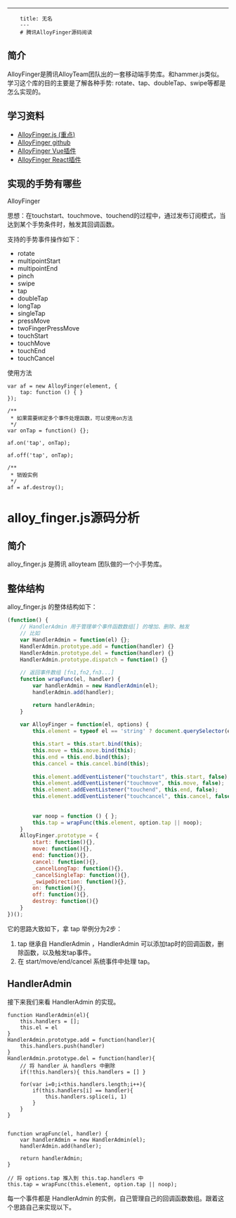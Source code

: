 ---
        title: 无名
        ---
        # 腾讯AlloyFinger源码阅读

## 简介

AlloyFinger是腾讯AlloyTeam团队出的一套移动端手势库。和hammer.js类似。学习这个库的目的主要是了解各种手势: rotate、tap、doubleTap、swipe等都是怎么实现的。

## 学习资料

- [AlloyFinger.js (重点)](https://github.com/AlloyTeam/AlloyFinger/blob/master/alloy_finger.js)
- [AlloyFinger github](https://github.com/AlloyTeam/AlloyFinger)
- [AlloyFinger Vue插件](https://github.com/AlloyTeam/AlloyFinger/tree/master/vue)
- [AlloyFinger React插件](https://github.com/AlloyTeam/AlloyFinger/tree/master/react)

## 实现的手势有哪些

AlloyFinger

思想：在touchstart、touchmove、touchend的过程中，通过发布订阅模式，当达到某个手势条件时，触发其回调函数。

支持的手势事件操作如下：

- rotate
- multipointStart
- multipointEnd
- pinch
- swipe
- tap
- doubleTap
- longTap
- singleTap
- pressMove
- twoFingerPressMove
- touchStart
- touchMove
- touchEnd
- touchCancel

使用方法

```
var af = new AlloyFinger(element, {
    tap: function () { }
});

/**
 * 如果需要绑定多个事件处理函数，可以使用on方法
 */
var onTap = function() {};

af.on('tap', onTap);

af.off('tap', onTap);

/**
 * 销毁实例
 */
af = af.destroy();
```




# alloy_finger.js源码分析

## 简介

alloy_finger.js 是腾讯 alloyteam 团队做的一个小手势库。

## 整体结构

alloy_finger.js 的整体结构如下：

```javascript
(function() {
    // HandlerAdmin 用于管理单个事件函数数组[] 的增加、删除、触发
    // 比如 
    var HandlerAdmin = function(el) {};
    HandlerAdmin.prototype.add = function(handler) {}
    HandlerAdmin.prototype.del = function(handler) {}
    HandlerAdmin.prototype.dispatch = function() {}
    
    // 返回事件数组 [fn1,fn2,fn3...]
    function wrapFunc(el, handler) {
        var handlerAdmin = new HandlerAdmin(el);
        handlerAdmin.add(handler); 

        return handlerAdmin;
    }
    
    var AlloyFinger = function(el, options) {
        this.element = typeof el == 'string' ? document.querySelector(el) : el;

        this.start = this.start.bind(this);
        this.move = this.move.bind(this);
        this.end = this.end.bind(this);
        this.cancel = this.cancel.bind(this);
        
        this.element.addEventListener("touchstart", this.start, false);
        this.element.addEventListener("touchmove", this.move, false);
        this.element.addEventListener("touchend", this.end, false);
        this.element.addEventListener("touchcancel", this.cancel, false);
        
        
        var noop = function () { };
        this.tap = wrapFunc(this.element, option.tap || noop);
    }
    AlloyFinger.prototype = {
        start: function(){},
        move: function(){},
        end: function(){},
        cancel: function(){},
        _cancelLongTap: function(){},
        _cancelSingleTap: function(){},
        _swipeDirection: function(){},
        on: function(){},
        off: function(){},
        destroy: function(){}
    }
})();
```

它的思路大致如下，拿 tap 举例分为2步：
1. tap 继承自 HandlerAdmin ，HandlerAdmin 可以添加tap时的回调函数，删除函数，以及触发tap事件。
1. 在 start/move/end/cancel 系统事件中处理 tap。

## HandlerAdmin

接下来我们来看 HandlerAdmin 的实现。

```
function HandlerAdmin(el){
    this.handlers = [];
    this.el = el
}
HandlerAdmin.prototype.add = function(handler){
    this.handlers.push(handler)
}
HandlerAdmin.prototype.del = function(handler){
    // 将 handler 从 handlers 中删除
    if(!this.handlers){ this.handlers = [] }
    
    for(var i=0;i<this.handlers.length;i++){
        if(this.handlers[i] == handler){
            this.handlers.splice(i, 1) 
        } 
    }
}


function wrapFunc(el, handler) {
    var handlerAdmin = new HandlerAdmin(el);
    handlerAdmin.add(handler);

    return handlerAdmin;
}

// 将 options.tap 推入到 this.tap.handlers 中
this.tap = wrapFunc(this.element, option.tap || noop);   
```
每一个事件都是 HandlerAdmin 的实例，自己管理自己的回调函数数组。跟着这个思路自己来实现以下。

